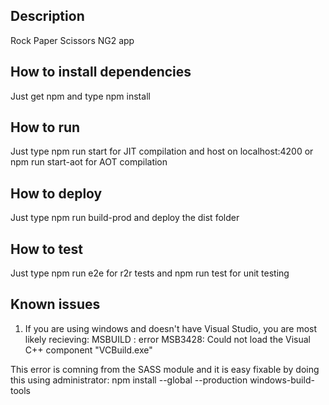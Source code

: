 ## Description

Rock Paper Scissors NG2 app

## How to install dependencies

Just get npm and type npm install

## How to run

Just type npm run start for JIT compilation and host on localhost:4200 or npm run start-aot for AOT compilation 

## How to deploy

Just type npm run build-prod and deploy the dist folder

## How to test

Just type npm run e2e for r2r tests and npm run test for unit testing

## Known issues

1. If you are using windows and doesn't have Visual Studio, you are most likely recieving:
    MSBUILD : error MSB3428: Could not load the Visual C++ component "VCBuild.exe" 

This error is comning from the SASS module and it is easy fixable by doing this using administrator:
    npm install --global --production windows-build-tools